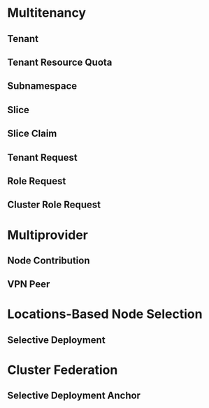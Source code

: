 # Multitenancy
## Tenant
## Tenant Resource Quota
## Subnamespace
## Slice
## Slice Claim
## Tenant Request
## Role Request
## Cluster Role Request


# Multiprovider
## Node Contribution
## VPN Peer
  

# Locations-Based Node Selection
## Selective Deployment

# Cluster Federation
## Selective Deployment Anchor